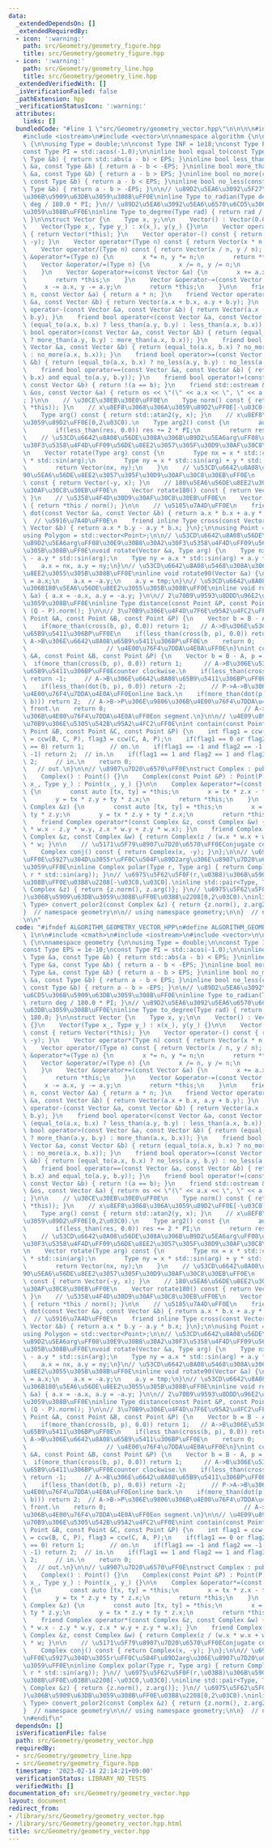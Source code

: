 ```yaml
---
data:
  _extendedDependsOn: []
  _extendedRequiredBy:
  - icon: ':warning:'
    path: src/Geometry/geometry_figure.hpp
    title: src/Geometry/geometry_figure.hpp
  - icon: ':warning:'
    path: src/Geometry/geometry_line.hpp
    title: src/Geometry/geometry_line.hpp
  _extendedVerifiedWith: []
  _isVerificationFailed: false
  _pathExtension: hpp
  _verificationStatusIcon: ':warning:'
  attributes:
    links: []
  bundledCode: "#line 1 \"src/Geometry/geometry_vector.hpp\"\n\n\n\n#include <cmath>\n\
    #include <iostream>\n#include <vector>\n\nnamespace algorithm {\n\nnamespace geometry\
    \ {\n\nusing Type = double;\n\nconst Type INF = 1e18;\nconst Type EPS = 1e-10;\n\
    const Type PI = std::acos(-1.0);\n\ninline bool equal_to(const Type &a, const\
    \ Type &b) { return std::abs(a - b) < EPS; }\ninline bool less_than(const Type\
    \ &a, const Type &b) { return a - b < -EPS; }\ninline bool more_than(const Type\
    \ &a, const Type &b) { return a - b > EPS; }\ninline bool no_more(const Type &a,\
    \ const Type &b) { return a - b < EPS; }\ninline bool no_less(const Type &a, const\
    \ Type &b) { return a - b > -EPS; }\n\n// \u89D2\u5EA6\u3092\u5F27\u5EA6\u6CD5\
    \u306B\u5909\u63DB\u3059\u308B\uFF0E\ninline Type to_radian(Type deg) { return\
    \ deg / 180.0 * PI; }\n// \u89D2\u5EA6\u3092\u5EA6\u6570\u6CD5\u306B\u5909\u63DB\
    \u3059\u308B\uFF0E\ninline Type to_degree(Type rad) { return rad / PI * 180.0;\
    \ }\n\nstruct Vector {\n    Type x, y;\n\n    Vector() : Vector(0.0, 0.0) {}\n\
    \    Vector(Type x_, Type y_) : x(x_), y(y_) {}\n\n    Vector operator+() const\
    \ { return Vector(*this); }\n    Vector operator-() const { return Vector(-x,\
    \ -y); }\n    Vector operator*(Type n) const { return Vector(x * n, y * n); }\n\
    \    Vector operator/(Type n) const { return Vector(x / n, y / n); }\n    Vector\
    \ &operator*=(Type n) {\n        x *= n, y *= n;\n        return *this;\n    }\n\
    \    Vector &operator/=(Type n) {\n        x /= n, y /= n;\n        return *this;\n\
    \    }\n    Vector &operator+=(const Vector &a) {\n        x += a.x, y += a.y;\n\
    \        return *this;\n    }\n    Vector &operator-=(const Vector &a) {\n   \
    \     x -= a.x, y -= a.y;\n        return *this;\n    }\n\n    friend Vector operator*(Type\
    \ n, const Vector &a) { return a * n; }\n    friend Vector operator+(const Vector\
    \ &a, const Vector &b) { return Vector(a.x + b.x, a.y + b.y); }\n    friend Vector\
    \ operator-(const Vector &a, const Vector &b) { return Vector(a.x - b.x, a.y -\
    \ b.y); }\n    friend bool operator<(const Vector &a, const Vector &b) { return\
    \ (equal_to(a.x, b.x) ? less_than(a.y, b.y) : less_than(a.x, b.x)); }\n    friend\
    \ bool operator>(const Vector &a, const Vector &b) { return (equal_to(a.x, b.x)\
    \ ? more_than(a.y, b.y) : more_than(a.x, b.x)); }\n    friend bool operator<=(const\
    \ Vector &a, const Vector &b) { return (equal_to(a.x, b.x) ? no_more(a.y, b.y)\
    \ : no_more(a.x, b.x)); }\n    friend bool operator>=(const Vector &a, const Vector\
    \ &b) { return (equal_to(a.x, b.x) ? no_less(a.y, b.y) : no_less(a.x, b.x)); }\n\
    \    friend bool operator==(const Vector &a, const Vector &b) { return (equal_to(a.x,\
    \ b.x) and equal_to(a.y, b.y)); }\n    friend bool operator!=(const Vector &a,\
    \ const Vector &b) { return !(a == b); }\n    friend std::ostream &operator<<(std::ostream\
    \ &os, const Vector &a) { return os << \"(\" << a.x << \", \" << a.y << \")\"\
    ; }\n\n    // \u30CE\u30EB\u30E0\uFF0E\n    Type norm() const { return std::sqrt(dot(*this,\
    \ *this)); }\n    // x\u8EF8\u3068\u306A\u3059\u89D2\uFF0E[-\u03C0,\u03C0].\n\
    \    Type arg() const { return std::atan2(y, x); }\n    // x\u8EF8\u3068\u306A\
    \u3059\u89D2\uFF0E[0,2\u03C0).\n    Type arg2() const {\n        auto res = arg();\n\
    \        if(less_than(res, 0.0)) res += 2 * PI;\n        return res;\n    }\n\
    \    // \u53CD\u6642\u8A08\u56DE\u308A\u306B\u89D2\u5EA6arg\uFF08\u30E9\u30B8\u30A2\
    \u30F3\u5358\u4F4D\uFF09\u56DE\u8EE2\u3057\u305F\u30D9\u30AF\u30C8\u30EB\uFF0E\
    \n    Vector rotate(Type arg) const {\n        Type nx = x * std::cos(arg) - y\
    \ * std::sin(arg);\n        Type ny = x * std::sin(arg) + y * std::cos(arg);\n\
    \        return Vector(nx, ny);\n    }\n    // \u53CD\u6642\u8A08\u56DE\u308A\u306B\
    90\u5EA6\u56DE\u8EE2\u3057\u305F\u30D9\u30AF\u30C8\u30EB\uFF0E\n    Vector rotate90()\
    \ const { return Vector(-y, x); }\n    // 180\u5EA6\u56DE\u8EE2\u3057\u305F\u30D9\
    \u30AF\u30C8\u30EB\uFF0E\n    Vector rotate180() const { return Vector(-x, -y);\
    \ }\n    // \u5358\u4F4D\u30D9\u30AF\u30C8\u30EB\uFF0E\n    Vector unit() const\
    \ { return *this / norm(); }\n\n    // \u5185\u7A4D\uFF0E\n    friend inline Type\
    \ dot(const Vector &a, const Vector &b) { return a.x * b.x + a.y * b.y; }\n  \
    \  // \u5916\u7A4D\uFF0E\n    friend inline Type cross(const Vector &a, const\
    \ Vector &b) { return a.x * b.y - a.y * b.x; }\n};\n\nusing Point = Vector;\n\
    using Polygon = std::vector<Point>;\n\n// \u53CD\u6642\u8A08\u56DE\u308A\u306B\
    \u89D2\u5EA6arg\uFF08\u30E9\u30B8\u30A2\u30F3\u5358\u4F4D\uFF09\u56DE\u8EE2\u3055\
    \u305B\u308B\uFF0E\nvoid rotate(Vector &a, Type arg) {\n    Type nx = a.x * std::cos(arg)\
    \ - a.y * std::sin(arg);\n    Type ny = a.x * std::sin(arg) + a.y * std::cos(arg);\n\
    \    a.x = nx, a.y = ny;\n}\n// \u53CD\u6642\u8A08\u5468\u308A\u306B90\u5EA6\u56DE\
    \u8EE2\u3055\u305B\u308B\uFF0E\ninline void rotate90(Vector &a) {\n    auto tmp\
    \ = a.x;\n    a.x = -a.y;\n    a.y = tmp;\n}\n// \u53CD\u6642\u8A08\u5468\u308A\
    \u306B180\u5EA6\u56DE\u8EE2\u3055\u305B\u308B\uFF0E\ninline void rotate180(Vector\
    \ &a) { a.x = -a.x, a.y = -a.y; }\n\n// 2\u70B9\u9593\u8DDD\u96E2\u3092\u8A08\u7B97\
    \u3059\u308B\uFF0E\ninline Type distance(const Point &P, const Point &Q) { return\
    \ (Q - P).norm(); }\n\n// 3\u70B9\u306E\u4F4D\u7F6E\u95A2\u4FC2\uFF0E\nint simple_ccw(const\
    \ Point &A, const Point &B, const Point &P) {\n    Vector b = B - A, p = P - A;\n\
    \    if(more_than(cross(b, p), 0.0)) return 1;   // A->B\u306E\u53CD\u6642\u8A08\
    \u65B9\u5411\u306BP\uFF0E\n    if(less_than(cross(b, p), 0.0)) return -1;  //\
    \ A->B\u306E\u6642\u8A08\u65B9\u5411\u306BP\uFF0E\n    return 0;             \
    \                      // \u4E00\u76F4\u7DDA\u4E0A\uFF0E\n}\nint ccw(const Point\
    \ &A, const Point &B, const Point &P) {\n    Vector b = B - A, p = P - A;\n  \
    \  if(more_than(cross(b, p), 0.0)) return 1;      // A->B\u306E\u53CD\u6642\u8A08\
    \u65B9\u5411\u306BP\uFF0Ecounter clockwise.\n    if(less_than(cross(b, p), 0.0))\
    \ return -1;     // A->B\u306E\u6642\u8A08\u65B9\u5411\u306BP\uFF0Eclockwise.\n\
    \    if(less_than(dot(b, p), 0.0)) return -2;       // P->A->B\u306E\u9806\u306B\
    \u4E00\u76F4\u7DDA\u4E0A\uFF0Eonline back.\n    if(more_than(dot(p, p), dot(b,\
    \ b))) return 2;  // A->B->P\u306E\u9806\u306B\u4E00\u76F4\u7DDA\u4E0A\uFF0Eonline\
    \ front.\n    return 0;                                      // A->P->B\u306E\u9806\
    \u306B\u4E00\u76F4\u7DDA\u4E0A\uFF0Eon segment.\n}\n\n// \u4E09\u89D2\u5F62\u3068\
    \u70B9\u306E\u5305\u542B\u95A2\u4FC2\uFF0E\nint contain(const Point &A, const\
    \ Point &B, const Point &C, const Point &P) {\n    int flag1 = ccw(A, B, P), flag2\
    \ = ccw(B, C, P), flag3 = ccw(C, A, P);\n    if(flag1 == 0 or flag2 == 0 or flag3\
    \ == 0) return 1;       // on.\n    if(flag1 == -1 and flag2 == -1 and flag3 ==\
    \ -1) return 2;  // in.\n    if(flag1 == 1 and flag2 == 1 and flag3 == 1) return\
    \ 2;     // in.\n    return 0;                                               \
    \   // out.\n}\n\n// \u8907\u7D20\u6570\uFF0E\nstruct Complex : public Point {\n\
    \    Complex() : Point() {}\n    Complex(const Point &P) : Point(P) {}\n    Complex(Type\
    \ x_, Type y_) : Point(x_, y_) {}\n\n    Complex &operator*=(const Complex &z)\
    \ {\n        const auto [tx, ty] = *this;\n        x = tx * z.x - ty * z.y;\n\
    \        y = tx * z.y + ty * z.x;\n        return *this;\n    }\n    Complex &operator/=(const\
    \ Complex &z) {\n        const auto [tx, ty] = *this;\n        x = tx * z.x -\
    \ ty * z.y;\n        y = tx * z.y + ty * z.x;\n        return *this;\n    }\n\n\
    \    friend Complex operator*(const Complex &z, const Complex &w) { return Complex(z.x\
    \ * w.x - z.y * w.y, z.x * w.y + z.y * w.x); }\n    friend Complex operator/(const\
    \ Complex &z, const Complex &w) { return Complex(z / (w.x * w.x + w.y * w.y))\
    \ * w; }\n\n    // \u5171\u5F79\u8907\u7D20\u6570\uFF0EConjugate complex number.\n\
    \    Complex conj() const { return Complex(x, -y); }\n};\n\n// \u6975\u5F62\u5F0F\
    \uFF0E\u5927\u304D\u3055r\uFF0C\u504F\u89D2arg\u306E\u8907\u7D20\u6570\u3092\u8FD4\
    \u3059\uFF0E\ninline Complex polar(Type r, Type arg) { return Complex(r * std::cos(arg),\
    \ r * std::sin(arg)); }\n// \u6975\u5F62\u5F0F(r,\u03B8)\u306B\u5909\u63DB\u3059\
    \u308B\uFF0E\u03B8\u2208[-\u03C0,\u03C0].\ninline std::pair<Type, Type> convert_polor(const\
    \ Complex &z) { return {z.norm(), z.arg()}; }\n// \u6975\u5F62\u5F0F(r,\u03B8\
    )\u306B\u5909\u63DB\u3059\u308B\uFF0E\u03B8\u2208[0,2\u03C0).\ninline std::pair<Type,\
    \ Type> convert_polor2(const Complex &z) { return {z.norm(), z.arg2()}; }\n\n\
    }  // namespace geometry\n\n// using namespace geometry;\n\n}  // namespace algorithm\n\
    \n\n"
  code: "#ifndef ALGORITHM_GEOMETRY_VECTOR_HPP\n#define ALGORITHM_GEOMETRY_VECTOR_HPP\
    \ 1\n\n#include <cmath>\n#include <iostream>\n#include <vector>\n\nnamespace algorithm\
    \ {\n\nnamespace geometry {\n\nusing Type = double;\n\nconst Type INF = 1e18;\n\
    const Type EPS = 1e-10;\nconst Type PI = std::acos(-1.0);\n\ninline bool equal_to(const\
    \ Type &a, const Type &b) { return std::abs(a - b) < EPS; }\ninline bool less_than(const\
    \ Type &a, const Type &b) { return a - b < -EPS; }\ninline bool more_than(const\
    \ Type &a, const Type &b) { return a - b > EPS; }\ninline bool no_more(const Type\
    \ &a, const Type &b) { return a - b < EPS; }\ninline bool no_less(const Type &a,\
    \ const Type &b) { return a - b > -EPS; }\n\n// \u89D2\u5EA6\u3092\u5F27\u5EA6\
    \u6CD5\u306B\u5909\u63DB\u3059\u308B\uFF0E\ninline Type to_radian(Type deg) {\
    \ return deg / 180.0 * PI; }\n// \u89D2\u5EA6\u3092\u5EA6\u6570\u6CD5\u306B\u5909\
    \u63DB\u3059\u308B\uFF0E\ninline Type to_degree(Type rad) { return rad / PI *\
    \ 180.0; }\n\nstruct Vector {\n    Type x, y;\n\n    Vector() : Vector(0.0, 0.0)\
    \ {}\n    Vector(Type x_, Type y_) : x(x_), y(y_) {}\n\n    Vector operator+()\
    \ const { return Vector(*this); }\n    Vector operator-() const { return Vector(-x,\
    \ -y); }\n    Vector operator*(Type n) const { return Vector(x * n, y * n); }\n\
    \    Vector operator/(Type n) const { return Vector(x / n, y / n); }\n    Vector\
    \ &operator*=(Type n) {\n        x *= n, y *= n;\n        return *this;\n    }\n\
    \    Vector &operator/=(Type n) {\n        x /= n, y /= n;\n        return *this;\n\
    \    }\n    Vector &operator+=(const Vector &a) {\n        x += a.x, y += a.y;\n\
    \        return *this;\n    }\n    Vector &operator-=(const Vector &a) {\n   \
    \     x -= a.x, y -= a.y;\n        return *this;\n    }\n\n    friend Vector operator*(Type\
    \ n, const Vector &a) { return a * n; }\n    friend Vector operator+(const Vector\
    \ &a, const Vector &b) { return Vector(a.x + b.x, a.y + b.y); }\n    friend Vector\
    \ operator-(const Vector &a, const Vector &b) { return Vector(a.x - b.x, a.y -\
    \ b.y); }\n    friend bool operator<(const Vector &a, const Vector &b) { return\
    \ (equal_to(a.x, b.x) ? less_than(a.y, b.y) : less_than(a.x, b.x)); }\n    friend\
    \ bool operator>(const Vector &a, const Vector &b) { return (equal_to(a.x, b.x)\
    \ ? more_than(a.y, b.y) : more_than(a.x, b.x)); }\n    friend bool operator<=(const\
    \ Vector &a, const Vector &b) { return (equal_to(a.x, b.x) ? no_more(a.y, b.y)\
    \ : no_more(a.x, b.x)); }\n    friend bool operator>=(const Vector &a, const Vector\
    \ &b) { return (equal_to(a.x, b.x) ? no_less(a.y, b.y) : no_less(a.x, b.x)); }\n\
    \    friend bool operator==(const Vector &a, const Vector &b) { return (equal_to(a.x,\
    \ b.x) and equal_to(a.y, b.y)); }\n    friend bool operator!=(const Vector &a,\
    \ const Vector &b) { return !(a == b); }\n    friend std::ostream &operator<<(std::ostream\
    \ &os, const Vector &a) { return os << \"(\" << a.x << \", \" << a.y << \")\"\
    ; }\n\n    // \u30CE\u30EB\u30E0\uFF0E\n    Type norm() const { return std::sqrt(dot(*this,\
    \ *this)); }\n    // x\u8EF8\u3068\u306A\u3059\u89D2\uFF0E[-\u03C0,\u03C0].\n\
    \    Type arg() const { return std::atan2(y, x); }\n    // x\u8EF8\u3068\u306A\
    \u3059\u89D2\uFF0E[0,2\u03C0).\n    Type arg2() const {\n        auto res = arg();\n\
    \        if(less_than(res, 0.0)) res += 2 * PI;\n        return res;\n    }\n\
    \    // \u53CD\u6642\u8A08\u56DE\u308A\u306B\u89D2\u5EA6arg\uFF08\u30E9\u30B8\u30A2\
    \u30F3\u5358\u4F4D\uFF09\u56DE\u8EE2\u3057\u305F\u30D9\u30AF\u30C8\u30EB\uFF0E\
    \n    Vector rotate(Type arg) const {\n        Type nx = x * std::cos(arg) - y\
    \ * std::sin(arg);\n        Type ny = x * std::sin(arg) + y * std::cos(arg);\n\
    \        return Vector(nx, ny);\n    }\n    // \u53CD\u6642\u8A08\u56DE\u308A\u306B\
    90\u5EA6\u56DE\u8EE2\u3057\u305F\u30D9\u30AF\u30C8\u30EB\uFF0E\n    Vector rotate90()\
    \ const { return Vector(-y, x); }\n    // 180\u5EA6\u56DE\u8EE2\u3057\u305F\u30D9\
    \u30AF\u30C8\u30EB\uFF0E\n    Vector rotate180() const { return Vector(-x, -y);\
    \ }\n    // \u5358\u4F4D\u30D9\u30AF\u30C8\u30EB\uFF0E\n    Vector unit() const\
    \ { return *this / norm(); }\n\n    // \u5185\u7A4D\uFF0E\n    friend inline Type\
    \ dot(const Vector &a, const Vector &b) { return a.x * b.x + a.y * b.y; }\n  \
    \  // \u5916\u7A4D\uFF0E\n    friend inline Type cross(const Vector &a, const\
    \ Vector &b) { return a.x * b.y - a.y * b.x; }\n};\n\nusing Point = Vector;\n\
    using Polygon = std::vector<Point>;\n\n// \u53CD\u6642\u8A08\u56DE\u308A\u306B\
    \u89D2\u5EA6arg\uFF08\u30E9\u30B8\u30A2\u30F3\u5358\u4F4D\uFF09\u56DE\u8EE2\u3055\
    \u305B\u308B\uFF0E\nvoid rotate(Vector &a, Type arg) {\n    Type nx = a.x * std::cos(arg)\
    \ - a.y * std::sin(arg);\n    Type ny = a.x * std::sin(arg) + a.y * std::cos(arg);\n\
    \    a.x = nx, a.y = ny;\n}\n// \u53CD\u6642\u8A08\u5468\u308A\u306B90\u5EA6\u56DE\
    \u8EE2\u3055\u305B\u308B\uFF0E\ninline void rotate90(Vector &a) {\n    auto tmp\
    \ = a.x;\n    a.x = -a.y;\n    a.y = tmp;\n}\n// \u53CD\u6642\u8A08\u5468\u308A\
    \u306B180\u5EA6\u56DE\u8EE2\u3055\u305B\u308B\uFF0E\ninline void rotate180(Vector\
    \ &a) { a.x = -a.x, a.y = -a.y; }\n\n// 2\u70B9\u9593\u8DDD\u96E2\u3092\u8A08\u7B97\
    \u3059\u308B\uFF0E\ninline Type distance(const Point &P, const Point &Q) { return\
    \ (Q - P).norm(); }\n\n// 3\u70B9\u306E\u4F4D\u7F6E\u95A2\u4FC2\uFF0E\nint simple_ccw(const\
    \ Point &A, const Point &B, const Point &P) {\n    Vector b = B - A, p = P - A;\n\
    \    if(more_than(cross(b, p), 0.0)) return 1;   // A->B\u306E\u53CD\u6642\u8A08\
    \u65B9\u5411\u306BP\uFF0E\n    if(less_than(cross(b, p), 0.0)) return -1;  //\
    \ A->B\u306E\u6642\u8A08\u65B9\u5411\u306BP\uFF0E\n    return 0;             \
    \                      // \u4E00\u76F4\u7DDA\u4E0A\uFF0E\n}\nint ccw(const Point\
    \ &A, const Point &B, const Point &P) {\n    Vector b = B - A, p = P - A;\n  \
    \  if(more_than(cross(b, p), 0.0)) return 1;      // A->B\u306E\u53CD\u6642\u8A08\
    \u65B9\u5411\u306BP\uFF0Ecounter clockwise.\n    if(less_than(cross(b, p), 0.0))\
    \ return -1;     // A->B\u306E\u6642\u8A08\u65B9\u5411\u306BP\uFF0Eclockwise.\n\
    \    if(less_than(dot(b, p), 0.0)) return -2;       // P->A->B\u306E\u9806\u306B\
    \u4E00\u76F4\u7DDA\u4E0A\uFF0Eonline back.\n    if(more_than(dot(p, p), dot(b,\
    \ b))) return 2;  // A->B->P\u306E\u9806\u306B\u4E00\u76F4\u7DDA\u4E0A\uFF0Eonline\
    \ front.\n    return 0;                                      // A->P->B\u306E\u9806\
    \u306B\u4E00\u76F4\u7DDA\u4E0A\uFF0Eon segment.\n}\n\n// \u4E09\u89D2\u5F62\u3068\
    \u70B9\u306E\u5305\u542B\u95A2\u4FC2\uFF0E\nint contain(const Point &A, const\
    \ Point &B, const Point &C, const Point &P) {\n    int flag1 = ccw(A, B, P), flag2\
    \ = ccw(B, C, P), flag3 = ccw(C, A, P);\n    if(flag1 == 0 or flag2 == 0 or flag3\
    \ == 0) return 1;       // on.\n    if(flag1 == -1 and flag2 == -1 and flag3 ==\
    \ -1) return 2;  // in.\n    if(flag1 == 1 and flag2 == 1 and flag3 == 1) return\
    \ 2;     // in.\n    return 0;                                               \
    \   // out.\n}\n\n// \u8907\u7D20\u6570\uFF0E\nstruct Complex : public Point {\n\
    \    Complex() : Point() {}\n    Complex(const Point &P) : Point(P) {}\n    Complex(Type\
    \ x_, Type y_) : Point(x_, y_) {}\n\n    Complex &operator*=(const Complex &z)\
    \ {\n        const auto [tx, ty] = *this;\n        x = tx * z.x - ty * z.y;\n\
    \        y = tx * z.y + ty * z.x;\n        return *this;\n    }\n    Complex &operator/=(const\
    \ Complex &z) {\n        const auto [tx, ty] = *this;\n        x = tx * z.x -\
    \ ty * z.y;\n        y = tx * z.y + ty * z.x;\n        return *this;\n    }\n\n\
    \    friend Complex operator*(const Complex &z, const Complex &w) { return Complex(z.x\
    \ * w.x - z.y * w.y, z.x * w.y + z.y * w.x); }\n    friend Complex operator/(const\
    \ Complex &z, const Complex &w) { return Complex(z / (w.x * w.x + w.y * w.y))\
    \ * w; }\n\n    // \u5171\u5F79\u8907\u7D20\u6570\uFF0EConjugate complex number.\n\
    \    Complex conj() const { return Complex(x, -y); }\n};\n\n// \u6975\u5F62\u5F0F\
    \uFF0E\u5927\u304D\u3055r\uFF0C\u504F\u89D2arg\u306E\u8907\u7D20\u6570\u3092\u8FD4\
    \u3059\uFF0E\ninline Complex polar(Type r, Type arg) { return Complex(r * std::cos(arg),\
    \ r * std::sin(arg)); }\n// \u6975\u5F62\u5F0F(r,\u03B8)\u306B\u5909\u63DB\u3059\
    \u308B\uFF0E\u03B8\u2208[-\u03C0,\u03C0].\ninline std::pair<Type, Type> convert_polor(const\
    \ Complex &z) { return {z.norm(), z.arg()}; }\n// \u6975\u5F62\u5F0F(r,\u03B8\
    )\u306B\u5909\u63DB\u3059\u308B\uFF0E\u03B8\u2208[0,2\u03C0).\ninline std::pair<Type,\
    \ Type> convert_polor2(const Complex &z) { return {z.norm(), z.arg2()}; }\n\n\
    }  // namespace geometry\n\n// using namespace geometry;\n\n}  // namespace algorithm\n\
    \n#endif\n"
  dependsOn: []
  isVerificationFile: false
  path: src/Geometry/geometry_vector.hpp
  requiredBy:
  - src/Geometry/geometry_line.hpp
  - src/Geometry/geometry_figure.hpp
  timestamp: '2023-02-14 22:14:21+09:00'
  verificationStatus: LIBRARY_NO_TESTS
  verifiedWith: []
documentation_of: src/Geometry/geometry_vector.hpp
layout: document
redirect_from:
- /library/src/Geometry/geometry_vector.hpp
- /library/src/Geometry/geometry_vector.hpp.html
title: src/Geometry/geometry_vector.hpp
---
```

